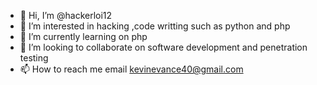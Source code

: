 - 👋 Hi, I’m @hackerloi12
- 👀 I’m interested in hacking ,code writting such as python and php
- 🌱 I’m currently learning  on php 
- 💞️ I’m looking to collaborate on  software development and penetration testing 
- 📫 How to reach me  email kevinevance40@gmail.com

<!---
hackerloi12/hackerloi12 is a ✨ special ✨ repository because its `README.md` (this file) appears on your GitHub profile
You can click the Preview link to take a look at your changes.
--->
